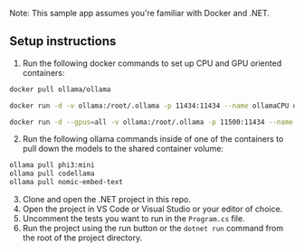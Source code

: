 Note: This sample app assumes you're familiar with Docker and .NET.

## Setup instructions

1. Run the following docker commands to set up CPU and GPU oriented containers:

  ```bash
  docker pull ollama/ollama
  
  docker run -d -v ollama:/root/.ollama -p 11434:11434 --name ollamaCPU ollama/ollama
  
  docker run -d --gpus=all -v ollama:/root/.ollama -p 11500:11434 --name ollamaGPU ollama/ollama
  ```

2. Run the following ollama commands inside of one of the containers to pull down the models to the shared container volume:

  ```bash
  ollama pull phi3:mini
  ollama pull codellama
  ollama pull nomic-embed-text
  ```

3. Clone and open the .NET project in this repo.
4. Open the project in VS Code or Visual Studio or your editor of choice.
5. Uncomment the tests you want to run in the `Program.cs` file.
6. Run the project using the run button or the `dotnet run` command from the root of the project directory.
